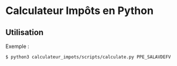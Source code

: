 # Calculateur Impôts en Python

## Utilisation

Exemple :

```
$ python3 calculateur_impots/scripts/calculate.py PPE_SALAVDEFV
```
